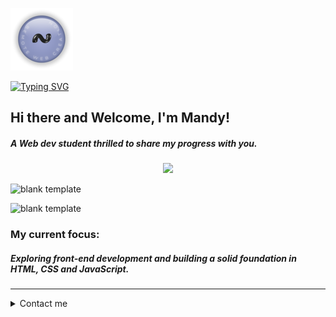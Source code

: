 ![Typing SVG](./pictures/Logo_light.png)

[![Typing SVG](https://readme-typing-svg.herokuapp.com?font=Fira+Code&weight=300&letterSpacing=&pause=1000&color=939CC7&background=FFFCFC00&width=435&lines=Remote-WebCREATION)](https://git.io/typing-svg)

## Hi there and Welcome, I'm Mandy!

##### A Web dev student thrilled to share my progress with you.   

<p align='center'>
    <img src="https://img.shields.io/badge/HTML5-E34F26?style=for-the-badge&logo=html5&logoColor=white" />

</p>

![blank template](https://img.shields.io/badge/CSS3-1572B6?style=for-the-badge&logo=css3&logoColor=white)

![blank template](https://img.shields.io/badge/JavaScript-323330?style=for-the-badge&logo=javascript&logoColor=F7DF1E)

### My current focus: 

##### Exploring front-end development and building a solid foundation in HTML, CSS and JavaScript.

---

<details>
    <summary>Contact me</summary>

<br/>

📨 E-Mail: [mandy.jendroska@yahoo.de](mailto:mandy.jendroska@yahoo.de)

<a href="https://www.linkedin.com/in/remote-webcreation">
    <img src="https://img.shields.io/badge/linkedin-%230077B5.svg?&style=for-the-badge&logo=linkedin&logoColor=white"/>
</a>

<a href="https://github.com/remote-webcreation">
    <img src="https://img.shields.io/badge/github-%23121011.svg?style=for-the-badge&logo=github&logoColor=white" />
  </a>

<!-- <p align="right"><a href="#Hi-there-and-Welcome,-I'm-Mandy!">back to top ⬆️</a></p> -->
